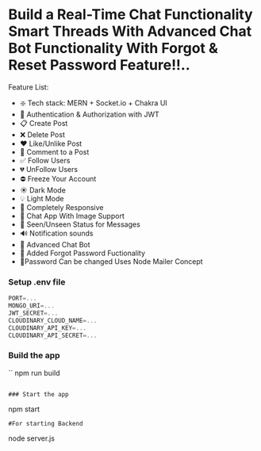 #  Build  a Real-Time Chat Functionality Smart Threads With Advanced Chat Bot Functionality With Forgot & Reset Password Feature!!..

Feature List:

-   ❇️ Tech stack: MERN + Socket.io + Chakra UI 
-   👮 Authentication & Authorization with JWT
-   📋 Create Post
-   ❌ Delete Post
-   ❤️ Like/Unlike Post
-   💬 Comment to a Post
-   ✅ Follow Users
-   💔 UnFollow Users
-   ⛔ Freeze Your Account
-   ☀︎ Dark Mode
-   💡 Light Mode
-   📱 Completely Responsive
-   💬 Chat App With Image Support
-   👀 Seen/Unseen Status for Messages
-   🔊 Notification sounds
-   🤖 Advanced Chat Bot
-   📧 Added Forgot Password Fuctionality
-   🔑Password Can be changed Uses Node Mailer Concept

### Setup .env file

```js
PORT=...
MONGO_URI=...
JWT_SECRET=...
CLOUDINARY_CLOUD_NAME=...
CLOUDINARY_API_KEY=...
CLOUDINARY_API_SECRET=...
```

### Build the app

``
npm run build
```

### Start the app

```
npm start
```
#For starting Backend
```
node server.js
```

